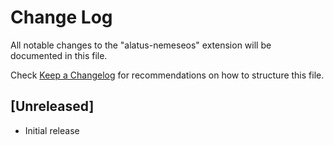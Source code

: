 # Change Log

All notable changes to the "alatus-nemeseos" extension will be documented in this file.

Check [Keep a Changelog](http://keepachangelog.com/) for recommendations on how to structure this file.

## [Unreleased]

- Initial release
